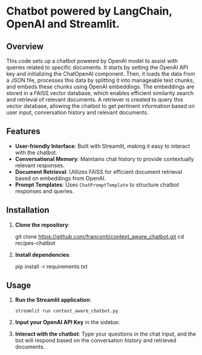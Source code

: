 # Chatbot powered by LangChain, OpenAI and Streamlit.

## Overview
This code sets up a chatbot powered by OpenAI model to assist with queries related to specific documents.
It starts by setting the OpenAI API key and initializing the ChatOpenAI component. Then, it loads the data from a JSON file, processes this data by splitting it into manageable text chunks, and embeds these chunks using OpenAI embeddings. 
The embeddings are stored in a FAISS vector database, which enables efficient similarity search and retrieval of relevant documents. 
A retriever is created to query this vector database, allowing the chatbot to get pertinent information based on user input, conversation history and relevant documents. 


## Features

- **User-friendly Interface**: Built with Streamlit, making it easy to interact with the chatbot.
- **Conversational Memory**: Maintains chat history to provide contextually relevant responses.
- **Document Retrieval**: Utilizes FAISS for efficient document retrieval based on embeddings from OpenAI.
- **Prompt Templates**: Uses `ChatPromptTemplate` to structure chatbot responses and queries.

## Installation

1. **Clone the repository**:
    
      git clone https://github.com/franconti/context_aware_chatbot.git
      cd recipes-chatbot


2. **Install dependencies**:

      pip install -r requirements.txt


## Usage

1. **Run the Streamlit application**:
   
       streamlit run context_aware_chatbot.py

2. **Input your OpenAI API Key** in the sidebar.

3. **Interact with the chatbot**: Type your questions in the chat input, and the bot will respond based on the conversation history and retrieved documents.


